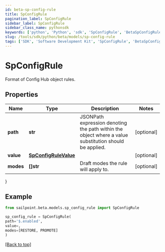 ```yaml
---
id: beta-sp-config-rule
title: SpConfigRule
pagination_label: SpConfigRule
sidebar_label: SpConfigRule
sidebar_class_name: pythonsdk
keywords: ['python', 'Python', 'sdk', 'SpConfigRule', 'BetaSpConfigRule']
slug: /tools/sdk/python/beta/models/sp-config-rule
tags: ['SDK', 'Software Development Kit', 'SpConfigRule', 'BetaSpConfigRule']
---
```


# SpConfigRule

Format of Config Hub object rules.

## Properties

| Name | Type | Description | Notes |
| --- | --- | --- | --- |
| **path** | **str** | JSONPath expression denoting the path within the object where a value substitution should be applied. | [optional] |
| **value** | [**SpConfigRuleValue**](sp-config-rule-value) |  | [optional] |
| **modes** | **[]str** | Draft modes the rule will apply to. | [optional] |

}

## Example

```python
from sailpoint.beta.models.sp_config_rule import SpConfigRule

sp_config_rule = SpConfigRule(
path='$.enabled',
value=,
modes=[RESTORE, PROMOTE]
)

```

[[Back to top]](#)
